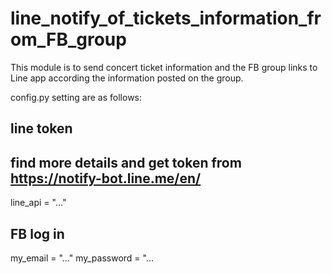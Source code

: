 # line_notify_of_tickets_information_from_FB_group

This module is to send concert ticket information and the FB group links to Line app according the information posted on the group.

config.py setting are as follows:

## line token
## find more details and get token from https://notify-bot.line.me/en/
line_api = "..."

## FB log in
my_email = "..."
my_password = "...
